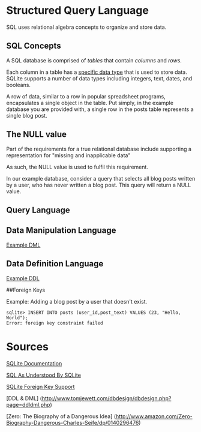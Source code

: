 # Structured Query Language 

SQL uses relational algebra concepts to organize and store data.

## SQL Concepts

A SQL database is comprised of _tables_ that contain _columns_ and _rows_.

Each column in a table has a [specific data type](http://www.sqlite.org/datatype3.html) that is used to store data. SQLite supports a number of data types including integers, text, dates, and booleans. 

A row of data, similar to a row in popular spreadsheet programs, encapsulates a single object in the table. Put simply, in the example database you are provided with, a single
row in the posts table represents a single blog post.

## The NULL value

Part of the requirements for a true relational database include supporting
a representation for "missing and inapplicable data"

As such, the NULL value is used to fulfil this requirement.

In our example database, consider a query that selects all blog posts
written by a user, who has never written a blog post. This query will return a
NULL value.

## Query Language

## Data Manipulation Language
[Example DML](https://github.com/sc68cal/Beginning-SQL/blob/master/data.sql)

## Data Definition Language
[Example DDL](https://github.com/sc68cal/Beginning-SQL/blob/master/ddl.sql)

##Foreign Keys

Example: Adding a blog post by a user that doesn't exist.

	sqlite> INSERT INTO posts (user_id,post_text) VALUES (23, "Hello, World");
	Error: foreign key constraint failed
# Sources

[SQLite Documentation](http://www.sqlite.org/docs.html)

[SQL As Understood By SQLite](http://www.sqlite.org/lang.html)

[SQLite Foreign Key Support](http://www.sqlite.org/foreignkeys.html#fk_enable)

[DDL & DML] (http://www.tomjewett.com/dbdesign/dbdesign.php?page=ddldml.php)

[Zero: The Biography of a Dangerous Idea] (http://www.amazon.com/Zero-Biography-Dangerous-Charles-Seife/dp/0140296476)
